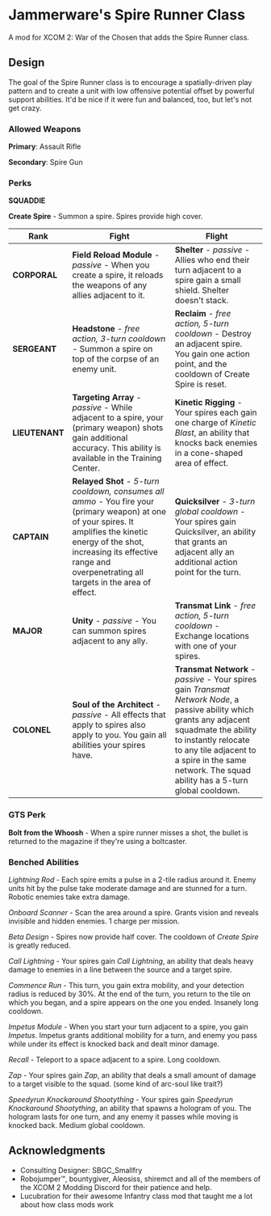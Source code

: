# Jammerware's Spire Runner Class
A mod for XCOM 2: War of the Chosen that adds the Spire Runner class.

## Design
The goal of the Spire Runner class is to encourage a spatially-driven play pattern and to create a unit with low offensive potential offset by powerful support abilities. It'd be nice if it were fun and balanced, too, but let's not get crazy.

### Allowed Weapons
**Primary**: Assault Rifle

**Secondary**: Spire Gun

### Perks

**SQUADDIE**

**Create Spire** - Summon a spire. Spires provide high cover.

| Rank | Fight | Flight |
| ---- | ----- | ------ |
| **CORPORAL** | **Field Reload Module** - *passive* - When you create a spire, it reloads the weapons of any allies adjacent to it. | **Shelter** - *passive* - Allies who end their turn adjacent to a spire gain a small shield. Shelter doesn't stack. |
| **SERGEANT** | **Headstone** - *free action, 3-turn cooldown* - Summon a spire on top of the corpse of an enemy unit. | **Reclaim** - *free action, 5-turn cooldown* - Destroy an adjacent spire. You gain one action point, and the cooldown of Create Spire is reset.  |
| **LIEUTENANT** | **Targeting Array** - *passive* - While adjacent to a spire, your (primary weapon) shots gain additional accuracy. This ability is available in the Training Center. | **Kinetic Rigging** - Your spires each gain one charge of *Kinetic Blast*, an ability that knocks back enemies in a cone-shaped area of effect. |
| **CAPTAIN** | **Relayed Shot** - *5-turn cooldown, consumes all ammo* - You fire your (primary weapon) at one of your spires. It amplifies the kinetic energy of the shot, increasing its effective range and overpenetrating all targets in the area of effect. | **Quicksilver** - *3-turn global cooldown* - Your spires gain Quicksilver, an ability that grants an adjacent ally an additional action point for the turn. |
| **MAJOR** | **Unity** - *passive* - You can summon spires adjacent to any ally. | **Transmat Link** - *free action, 5-turn cooldown* - Exchange locations with one of your spires. |
| **COLONEL** | **Soul of the Architect** - *passive* - All effects that apply to spires also apply to you. You gain all abilities your spires have. | **Transmat Network** - *passive* - Your spires gain *Transmat Network Node*, a passive ability which grants any adjacent squadmate the ability to instantly relocate to any tile adjacent to a spire in the same network. The squad ability has a 5-turn global cooldown. |

### GTS Perk
**Bolt from the Whoosh** - When a spire runner misses a shot, the bullet is returned to the magazine if they're using a boltcaster.

### Benched Abilities

*Lightning Rod* - Each spire emits a pulse in a 2-tile radius around it. Enemy units hit by the pulse take moderate damage and are stunned for a turn. Robotic enemies take extra damage.

*Onboard Scanner* - Scan the area around a spire. Grants vision and reveals invisible and hidden enemies. 1 charge per mission.

*Beta Design* - Spires now provide half cover. The cooldown of *Create Spire* is greatly reduced.

*Call Lightning* - Your spires gain *Call Lightning*, an ability that deals heavy damage to enemies in a line between the source and a target spire.

*Commence Run* - This turn, you gain extra mobility, and your detection radius is reduced by 30%. At the end of the turn, you return to the tile on which you began, and a spire appears on the one you ended. Insanely long cooldown.

*Impetus Module* - When you start your turn adjacent to a spire, you gain *Impetus*. Impetus grants additional mobility for a turn, and enemy you pass while under its effect is knocked back and dealt minor damage.

*Recall* - Teleport to a space adjacent to a spire. Long cooldown.

*Zap* - Your spires gain *Zap*, an ability that deals a small amount of damage to a target visible to the squad. (some kind of arc-soul like trait?)

*Speedyrun Knockaround Shootything* - Your spires gain *Speedyrun Knockaround Shootything*, an ability that spawns a hologram of you. The hologram lasts for one turn, and any enemy it passes while moving is knocked back. Medium global cooldown.

## Acknowledgments
- Consulting Designer: SBGC_Smallfry
- Robojumper™, bountygiver, Aleosiss, shiremct and all of the members of the XCOM 2 Modding Discord for their patience and help.
- Lucubration for their awesome Infantry class mod that taught me a lot about how class mods work